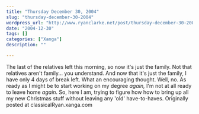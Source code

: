 ```yaml
---
title: "Thursday December 30, 2004"
slug: "thursday-december-30-2004"
wordpress_url: "http://www.ryanclarke.net/post/thursday-december-30-2004/"
date: "2004-12-30"
tags: []
categories: ["Xanga"]
description: ""

---
```


The last of the relatives left this morning, so now it's just the family. Not that relatives aren't family... you understand. And now that it's just the family, I have only 4 days of break left. What an encouraging thought. Well, no. As ready as I might be to start working on my degree *again,* I'm not at all ready to leave home *again*. So, here I am, trying to figure how how to bring up all my new Christmas stuff without leaving any 'old' have-to-haves.
Originally posted at classicalRyan.xanga.com
